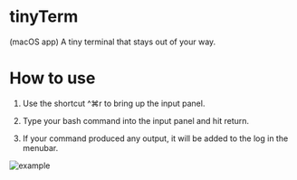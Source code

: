 # tinyTerm
(macOS app) A tiny terminal that stays out of your way.

# How to use
1. Use the shortcut ^&#8984;r to bring up the input panel.

2. Type your bash command into the input panel and hit return.

3. If your command produced any output, it will be added to the log in the menubar.

![example](https://user-images.githubusercontent.com/47536723/54656936-d323fb80-4a84-11e9-8375-168470fff302.gif)
